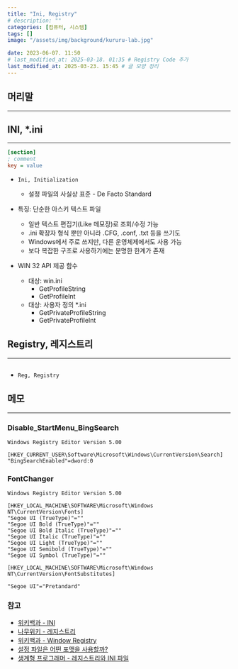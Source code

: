 ```yaml
---
title: "Ini, Registry"
# description: ""
categories: [컴퓨터, 시스템]
tags: []
image: "/assets/img/background/kururu-lab.jpg"

date: 2023-06-07. 11:50
# last_modified_at: 2025-03-18. 01:35 # Registry Code 추가
last_modified_at: 2025-03-23. 15:45 # 글 모양 정리
---
```


## 머리말

---

## INI, *.ini

---

```ini
[section]
; comment
key = value
```

- `Ini, Initialization`
  - 설정 파일의 사실상 표준 - De Facto Standard

- 특징: 단순한 아스키 텍스트 파일
  - 일반 텍스트 편집기(Like 메모장)로 조회/수정 가능
  - .ini 확장자 형식 뿐만 아니라 .CFG, .conf, .txt 등을 쓰기도
  - Windows에서 주로 쓰지만, 다른 운영체제에서도 사용 가능
  - 보다 복잡한 구조로 사용하기에는 분명한 한계가 존재

- WIN 32 API 제공 함수
  - 대상: win.ini
    - GetProfileString
    - GetProfileInt
  - 대상: 사용자 정의 *.ini
    - GetPrivateProfileString
    - GetPrivateProfileInt

## Registry, 레지스트리

---

```reg

```

- `Reg, Registry`

## 메모

---

### Disable_StartMenu_BingSearch

```reg
Windows Registry Editor Version 5.00

[HKEY_CURRENT_USER\Software\Microsoft\Windows\CurrentVersion\Search]
"BingSearchEnabled"=dword:0
```

### FontChanger

```reg
Windows Registry Editor Version 5.00

[HKEY_LOCAL_MACHINE\SOFTWARE\Microsoft\Windows NT\CurrentVersion\Fonts]
"Segoe UI (TrueType)"=""
"Segoe UI Bold (TrueType)"=""
"Segoe UI Bold Italic (TrueType)"=""
"Segoe UI Italic (TrueType)"=""
"Segoe UI Light (TrueType)"=""
"Segoe UI Semibold (TrueType)"=""
"Segoe UI Symbol (TrueType)"=""

[HKEY_LOCAL_MACHINE\SOFTWARE\Microsoft\Windows NT\CurrentVersion\FontSubstitutes]

"Segoe UI"="Pretandard"
```

### 참고

- [위키백과 - INI](https://ko.wikipedia.org/wiki/INI_%ED%8C%8C%EC%9D%BC)
- [나무위키 - 레지스트리](https://namu.wiki/w/%EB%A0%88%EC%A7%80%EC%8A%A4%ED%8A%B8%EB%A6%AC)
- [위키백과 - Window Registry](https://ko.wikipedia.org/wiki/%EC%9C%88%EB%8F%84%EC%9A%B0_%EB%A0%88%EC%A7%80%EC%8A%A4%ED%8A%B8%EB%A6%AC)
- [설정 파일은 어떤 포맷을 사용할까?](https://www.morenice.kr/222)
- [생계형 프로그래머 - 레지스트리와 INI 파일](https://blog.naver.com/ljc8808/220404118290?viewType=pc)
